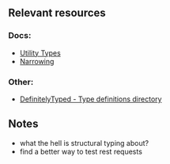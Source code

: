 ## Relevant resources
### Docs:
- [Utility Types](https://www.typescriptlang.org/docs/handbook/utility-types.html)
- [Narrowing](https://www.typescriptlang.org/docs/handbook/2/narrowing.html)
### Other:
- [DefinitelyTyped - Type definitions directory](https://definitelytyped.github.io/)

## Notes
- what the hell is structural typing about?
- find a better way to test rest requests

